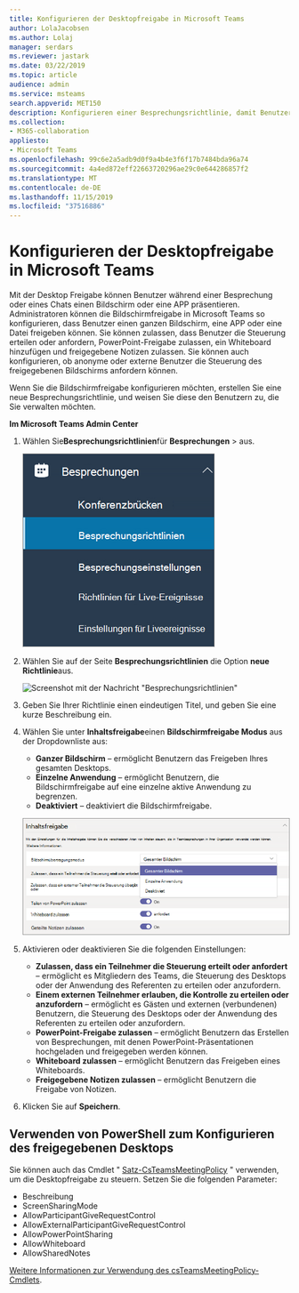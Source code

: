 ```yaml
---
title: Konfigurieren der Desktopfreigabe in Microsoft Teams
author: LolaJacobsen
ms.author: Lolaj
manager: serdars
ms.reviewer: jastark
ms.date: 03/22/2019
ms.topic: article
audience: admin
ms.service: msteams
search.appverid: MET150
description: Konfigurieren einer Besprechungsrichtlinie, damit Benutzer ihre Desktops in Teams-Chats oder-Besprechungen freigeben können
ms.collection:
- M365-collaboration
appliesto:
- Microsoft Teams
ms.openlocfilehash: 99c6e2a5adb9d0f9a4b4e3f6f17b7484bda96a74
ms.sourcegitcommit: 4a4ed872eff22663720296ae29c0e644286857f2
ms.translationtype: MT
ms.contentlocale: de-DE
ms.lasthandoff: 11/15/2019
ms.locfileid: "37516886"
---
```

<a name="configure-desktop-sharing-in-microsoft-teams"></a>Konfigurieren der Desktopfreigabe in Microsoft Teams
============================================

Mit der Desktop Freigabe können Benutzer während einer Besprechung oder eines Chats einen Bildschirm oder eine APP präsentieren. Administratoren können die Bildschirmfreigabe in Microsoft Teams so konfigurieren, dass Benutzer einen ganzen Bildschirm, eine APP oder eine Datei freigeben können. Sie können zulassen, dass Benutzer die Steuerung erteilen oder anfordern, PowerPoint-Freigabe zulassen, ein Whiteboard hinzufügen und freigegebene Notizen zulassen. Sie können auch konfigurieren, ob anonyme oder externe Benutzer die Steuerung des freigegebenen Bildschirms anfordern können.

Wenn Sie die Bildschirmfreigabe konfigurieren möchten, erstellen Sie eine neue Besprechungsrichtlinie, und weisen Sie diese den Benutzern zu, die Sie verwalten möchten.

**Im Microsoft Teams Admin Center**

1. Wählen Sie**Besprechungsrichtlinien**für **Besprechungen** > aus.

    ![Screenshot mit ausgewählten Besprechungsrichtlinien](media/configure-desktop-sharing-image1.png)

2. Wählen Sie auf der Seite **Besprechungsrichtlinien** die Option **neue Richtlinie**aus.

    ![Screenshot mit der Nachricht "Besprechungsrichtlinien"](media/configure-desktop-sharing-image2.png)

3. Geben Sie Ihrer Richtlinie einen eindeutigen Titel, und geben Sie eine kurze Beschreibung ein.

4. Wählen Sie unter **Inhaltsfreigabe**einen **Bildschirmfreigabe Modus** aus der Dropdownliste aus:

   - **Ganzer Bildschirm** – ermöglicht Benutzern das Freigeben Ihres gesamten Desktops.
   - **Einzelne Anwendung** – ermöglicht Benutzern, die Bildschirmfreigabe auf eine einzelne aktive Anwendung zu begrenzen.
   - **Deaktiviert** – deaktiviert die Bildschirmfreigabe.

    ![Screenshot mit Optionen für den Freigabemodus](media/configure-desktop-sharing-image3.png)

5. Aktivieren oder deaktivieren Sie die folgenden Einstellungen:

    - **Zulassen, dass ein Teilnehmer die Steuerung erteilt oder anfordert** – ermöglicht es Mitgliedern des Teams, die Steuerung des Desktops oder der Anwendung des Referenten zu erteilen oder anzufordern.
    - **Einem externen Teilnehmer erlauben, die Kontrolle zu erteilen oder anzufordern** – ermöglicht es Gästen und externen (verbundenen) Benutzern, die Steuerung des Desktops oder der Anwendung des Referenten zu erteilen oder anzufordern.
    - **PowerPoint-Freigabe zulassen** – ermöglicht Benutzern das Erstellen von Besprechungen, mit denen PowerPoint-Präsentationen hochgeladen und freigegeben werden können.
    - **Whiteboard zulassen** – ermöglicht Benutzern das Freigeben eines Whiteboards.
    - **Freigegebene Notizen zulassen** – ermöglicht Benutzern die Freigabe von Notizen.

6. Klicken Sie auf **Speichern**.

## <a name="use-powershell-to-configure-shared-desktop"></a>Verwenden von PowerShell zum Konfigurieren des freigegebenen Desktops

Sie können auch das Cmdlet " [Satz-CsTeamsMeetingPolicy](https://docs.microsoft.com/en-us/powershell/module/skype/set-csteamsmeetingpolicy?view=skype-ps) " verwenden, um die Desktopfreigabe zu steuern. Setzen Sie die folgenden Parameter:

- Beschreibung
- ScreenSharingMode
- AllowParticipantGiveRequestControl
- AllowExternalParticipantGiveRequestControl
- AllowPowerPointSharing
- AllowWhiteboard
- AllowSharedNotes

[Weitere Informationen zur Verwendung des csTeamsMeetingPolicy-Cmdlets](https://docs.microsoft.com/en-us/powershell/module/skype/set-csteamsmeetingpolicy?view=skype-ps).

